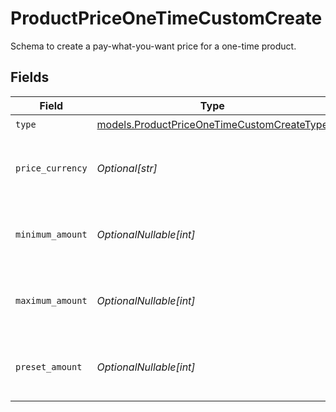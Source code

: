 # ProductPriceOneTimeCustomCreate

Schema to create a pay-what-you-want price for a one-time product.


## Fields

| Field                                                                                          | Type                                                                                           | Required                                                                                       | Description                                                                                    |
| ---------------------------------------------------------------------------------------------- | ---------------------------------------------------------------------------------------------- | ---------------------------------------------------------------------------------------------- | ---------------------------------------------------------------------------------------------- |
| `type`                                                                                         | [models.ProductPriceOneTimeCustomCreateType](../models/productpriceonetimecustomcreatetype.md) | :heavy_check_mark:                                                                             | N/A                                                                                            |
| `price_currency`                                                                               | *Optional[str]*                                                                                | :heavy_minus_sign:                                                                             | The currency. Currently, only `usd` is supported.                                              |
| `minimum_amount`                                                                               | *OptionalNullable[int]*                                                                        | :heavy_minus_sign:                                                                             | The minimum amount the customer can pay.                                                       |
| `maximum_amount`                                                                               | *OptionalNullable[int]*                                                                        | :heavy_minus_sign:                                                                             | The maximum amount the customer can pay.                                                       |
| `preset_amount`                                                                                | *OptionalNullable[int]*                                                                        | :heavy_minus_sign:                                                                             | The initial amount shown to the customer.                                                      |